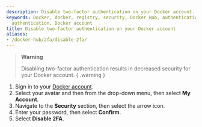 ```yaml
---
description: Disable two-factor authentication on your Docker account.
keywords: Docker, docker, registry, security, Docker Hub, authentication, two-factor
  authentication, Docker account
title: Disable two-factor authentication on your Docker account
aliases: 
- /docker-hub/2fa/disable-2fa/
---
```


> **Warning**
>
> Disabling two-factor authentication results in decreased security for your
> Docker account.
{ .warning }

1. Sign in to your [Docker account](https://app.docker.com/login).
2. Select your avatar and then from the drop-down menu, then select **My Account**.
3. Navigate to the **Security** section, then select the arrow icon.
4. Enter your password, then select **Confirm**.
5. Select **Disable 2FA**.